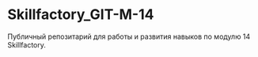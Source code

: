 # Skillfactory_GIT-M-14
Публичный репозитарий для работы и развития навыков по модулю 14 Skillfactory.

